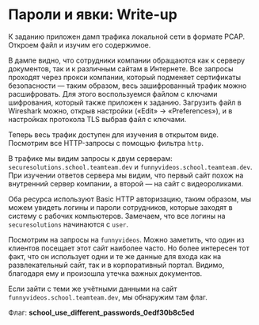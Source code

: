 # Пароли и явки: Write-up

К заданию приложен дамп трафика локальной сети в формате PCAP. Откроем файл и изучим его содержимое.

В дампе видно, что сотрудники компании обращаются как к серверу документов, так и к различным сайтам в Интернете. Все запросы проходят через прокси компании, который подменяет сертификаты безопасности — таким образом, весь зашифрованный трафик можно расшифровать. Для этого воспользуемся файлом с ключами шифрования, который также приложен к заданию. Загрузить файл в Wireshark можно, открыв настройки («Edit» → «Preferences»), и в настройках протокола TLS выбрав файл с ключами.

Теперь весь трафик доступен для изучения в открытом виде. Посмотрим все HTTP-запросы с помощью фильтра `http`.

В трафике мы видим запросы к двум серверам: `securesolutions.school.teamteam.dev` и `funnyvideos.school.teamteam.dev`. При изучении ответов сервера мы видим, что первый сайт похож на внутренний сервер компании, а второй — на сайт с видеороликами.

Оба ресурса используют Basic HTTP авторизацию, таким образом, мы можем увидеть логины и пароли сотрудников, которые заходят в систему с рабочих компьютеров. Замечаем, что все логины на `securesolutions` начинаются с `user`.

Посмотрим на запросы на `funnyvideos`. Можно заметить, что один из клиентов посещает этот сайт наиболее часто. Но более интересен тот факт, что он использует одни и те же данные для входа как на развлекательный сайт, так и в корпоративный портал. Видимо, благодаря ему и произошла утечка важных документов.

Если зайти с теми же учётными данными на сайт `funnyvideos.school.teamteam.dev`, мы обнаружим там флаг.

Флаг: **school_use_different_passwords_0edf30b8c5ed**
